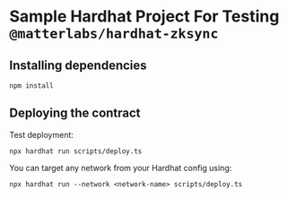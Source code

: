 # Sample Hardhat Project For Testing `@matterlabs/hardhat-zksync`

## Installing dependencies

```
npm install
```

## Deploying the contract
Test deployment:
```
npx hardhat run scripts/deploy.ts
```

You can target any network from your Hardhat config using:

```
npx hardhat run --network <network-name> scripts/deploy.ts
```
